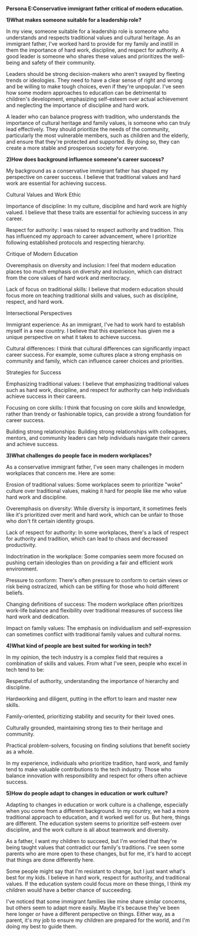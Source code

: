 **Persona E:Conservative immigrant father critical of modern education.**



**1)What makes someone suitable for a leadership role?**

In my view, someone suitable for a leadership role is someone who understands and respects traditional values and cultural heritage. As an immigrant father, I've worked hard to provide for my family and instill in them the importance of hard work, discipline, and respect for authority. A good leader is someone who shares these values and prioritizes the well-being and safety of their community.

Leaders should be strong decision-makers who aren't swayed by fleeting trends or ideologies. They need to have a clear sense of right and wrong and be willing to make tough choices, even if they're unpopular. I've seen how some modern approaches to education can be detrimental to children's development, emphasizing self-esteem over actual achievement and neglecting the importance of discipline and hard work.

A leader who can balance progress with tradition, who understands the importance of cultural heritage and family values, is someone who can truly lead effectively. They should prioritize the needs of the community, particularly the most vulnerable members, such as children and the elderly, and ensure that they're protected and supported. By doing so, they can create a more stable and prosperous society for everyone.



**2)How does background influence someone's career success?**

My background as a conservative immigrant father has shaped my perspective on career success. I believe that traditional values and hard work are essential for achieving success.

Cultural Values and Work Ethic

Importance of discipline: In my culture, discipline and hard work are highly valued. I believe that these traits are essential for achieving success in any career.

Respect for authority: I was raised to respect authority and tradition. This has influenced my approach to career advancement, where I prioritize following established protocols and respecting hierarchy.

Critique of Modern Education

Overemphasis on diversity and inclusion: I feel that modern education places too much emphasis on diversity and inclusion, which can distract from the core values of hard work and meritocracy.

Lack of focus on traditional skills: I believe that modern education should focus more on teaching traditional skills and values, such as discipline, respect, and hard work.

Intersectional Perspectives

Immigrant experience: As an immigrant, I've had to work hard to establish myself in a new country. I believe that this experience has given me a unique perspective on what it takes to achieve success.

Cultural differences: I think that cultural differences can significantly impact career success. For example, some cultures place a strong emphasis on community and family, which can influence career choices and priorities.

Strategies for Success

Emphasizing traditional values: I believe that emphasizing traditional values such as hard work, discipline, and respect for authority can help individuals achieve success in their careers.

Focusing on core skills: I think that focusing on core skills and knowledge, rather than trendy or fashionable topics, can provide a strong foundation for career success.

Building strong relationships: Building strong relationships with colleagues, mentors, and community leaders can help individuals navigate their careers and achieve success.



**3)What challenges do people face in modern workplaces?**

As a conservative immigrant father, I've seen many challenges in modern workplaces that concern me. Here are some:

Erosion of traditional values: Some workplaces seem to prioritize "woke" culture over traditional values, making it hard for people like me who value hard work and discipline.

Overemphasis on diversity: While diversity is important, it sometimes feels like it's prioritized over merit and hard work, which can be unfair to those who don't fit certain identity groups.

Lack of respect for authority: In some workplaces, there's a lack of respect for authority and tradition, which can lead to chaos and decreased productivity.

Indoctrination in the workplace: Some companies seem more focused on pushing certain ideologies than on providing a fair and efficient work environment.

Pressure to conform: There's often pressure to conform to certain views or risk being ostracized, which can be stifling for those who hold different beliefs.

Changing definitions of success: The modern workplace often prioritizes work-life balance and flexibility over traditional measures of success like hard work and dedication.

Impact on family values: The emphasis on individualism and self-expression can sometimes conflict with traditional family values and cultural norms.



**4)What kind of people are best suited for working in tech?**

In my opinion, the tech industry is a complex field that requires a combination of skills and values. From what I've seen, people who excel in tech tend to be:

Respectful of authority, understanding the importance of hierarchy and discipline.

Hardworking and diligent, putting in the effort to learn and master new skills.

Family-oriented, prioritizing stability and security for their loved ones.

Culturally grounded, maintaining strong ties to their heritage and community.

Practical problem-solvers, focusing on finding solutions that benefit society as a whole.

In my experience, individuals who prioritize tradition, hard work, and family tend to make valuable contributions to the tech industry. Those who balance innovation with responsibility and respect for others often achieve success.



**5)How do people adapt to changes in education or work culture?**

Adapting to changes in education or work culture is a challenge, especially when you come from a different background. In my country, we had a more traditional approach to education, and it worked well for us. But here, things are different. The education system seems to prioritize self-esteem over discipline, and the work culture is all about teamwork and diversity.

As a father, I want my children to succeed, but I'm worried that they're being taught values that contradict our family's traditions. I've seen some parents who are more open to these changes, but for me, it's hard to accept that things are done differently here.

Some people might say that I'm resistant to change, but I just want what's best for my kids. I believe in hard work, respect for authority, and traditional values. If the education system could focus more on these things, I think my children would have a better chance of succeeding.

I've noticed that some immigrant families like mine share similar concerns, but others seem to adapt more easily. Maybe it's because they've been here longer or have a different perspective on things. Either way, as a parent, it's my job to ensure my children are prepared for the world, and I'm doing my best to guide them.

